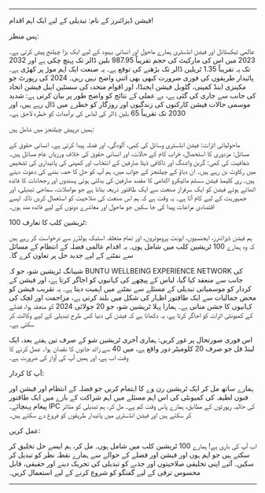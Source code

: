 ---

فیشن ڈیزائنرز کے نام: تبدیلی کے لیے ایک اہم اقدام!

پس منظر:

عالمی ٹیکسٹائل اور فیشن انڈسٹری ہمارے ماحول اور انسانی بہبود کے لیے ایک بڑا چیلنج پیش کرتی ہے۔ 2023 میں اس کی مارکیٹ کی حجم تقریباً 987.95 بلین ڈالر تک پہنچ چکی ہے اور 2032 تک یہ تقریباً 1.35 ٹریلین ڈالر تک بڑھنے کی توقع ہے۔ یہ صنعت ایک اہم موڑ پر کھڑی ہے۔ پائیدار طریقوں کی فوری ضرورت کبھی بھی اتنی واضح نہیں رہی۔ 2024 کی رپورٹ جو مکینزی اینڈ کمپنی، گلوبل فیشن ایجنڈا، اور اقوام متحدہ کی سسٹین ایبل فیشن اتحاد کی جانب سے جاری کی گئی ہے، بے عملی کے نتائج کو واضح طور پر بیان کرتی ہے: شدید موسمی حالات فیشن کارکنوں کی زندگیوں اور روزگار کو خطرے میں ڈال رہے ہیں، اور 2030 تک تقریباً 65 بلین ڈالر کی لباس کی برآمدات کو خطرہ لاحق ہے۔

ہمیں درپیش چیلنجز میں شامل ہیں:

ماحولیاتی اثرات: فیشن انڈسٹری وسائل کی کمی، آلودگی، اور فضلہ پیدا کرتی ہے۔
انسانی حقوق کے مسائل: مزدوری کا استحصال، خراب کام کے حالات، اور انسانی حقوق کی خلاف ورزیاں عام مسائل ہیں۔
شفافیت کی کمی: گرین واشنگ اور ناکافی ڈیٹا صارفین کے انتخاب اور کمپنی کی پائیداری کی تشخیص میں رکاوٹ بن رہے ہیں۔
ان دباؤ کے چیلنجز کے جواب میں، ہم آپ کو حل کا حصہ بننے کی دعوت دیتے ہیں۔ ری کلیمڈ فیشن سسٹم مائیکرو اکنامی کا مقصد صارفین کی بدلتی ہوئی پسندوں اور رجحانات کا فائدہ اٹھاتے ہوئے فیشن کو ایک سرفراز صنعت سے ایک طاقتور ذریعہ بنانا ہے جو مواصلات، سماجی تبدیلی، اور جمہوریت کے لیے کام آتا ہے۔ یہ وقت ہے کہ ہم اس صنعت کی صلاحیت کو استعمال کریں تاکہ ایسے اقتصادی مراعات پیدا کی جا سکیں جو ماحول اور معاشرے دونوں کے لیے فائدہ مند ہوں۔

100 ٹریشین کلب کا تعارف:

ہم فیشن ڈیزائنرز، ایجنسیوں، ایونٹ پروموٹروں، اور تمام متعلقہ اسٹیک ہولڈرز سے درخواست کر رہے ہیں کہ وہ ہمارے 100 ٹریشین کلب میں شامل ہوں۔ یہ اقدام عالمی فضلہ کے انتظام کے مسائل سے نمٹنے کے لیے جدید حل پر تعاون کرے گا۔

شیبانگ ٹریشین شو، جو کہ BUNTU WELLBEING EXPERIENCE NETWORK کی جانب سے منعقد کیا گیا، لباس کے پیچھے کی کہانیوں کو اجاگر کرتا ہے، اور فیشن کے کردار کو موسمیاتی تبدیلی کے مسئلے سے نمٹنے میں اہمیت دیتا ہے۔ یہ تقریب فیشن کو محض جمالیات سے ایک طاقتور اظہار کی شکل میں بلند کرتی ہے، مزاحمت اور لچک کی کہانیوں کا جشن مناتی ہے۔ ہمارا پہلا ٹریشین شو، جو 20 جولائی 2024 کو منعقد ہوا، فضلے کے کمیونٹی اثرات کو اجاگر کرتا ہے، یہ دکھاتا ہے کہ فیشن کی دنیا کس طرح تبدیلی کے لیے وکالت کر سکتی ہے۔

اس فوری صورتحال پر غور کریں: ہماری آخری ٹریشین شو کے صرف تین ہفتے بعد، ایک لینڈ فل جو صرف 20 کلومیٹر دور واقع ہے، میں 40 سے زائد جانوں کا نقصان ہوا۔ عمل کرنے کا وقت اب ہے، اور ہمیں آپ کی آواز کی ضرورت ہے۔

آپ کا کردار:

ہمارے ساتھ مل کر ایک ٹریشین رن وے کا اہتمام کریں جو فضلہ کے انتظام اور فیشن اور فنون لطیفہ کی کمیونٹی کی اس اہم مسئلے میں اہم شراکت کے بارے میں ایک طاقتور پیغام پہنچائے۔ IPC کی حالیہ رپورٹوں کے مطابق، ہمارے پاس وقت کم ہے۔ مل کر، ہم تبدیلی کو متاثر کر سکتے ہیں اور فیشن انڈسٹری میں پائیدار طریقوں کو فروغ دے سکتے ہیں۔

عمل کریں:

اب آپ کی باری ہے! ہمارے 100 ٹریشین کلب میں شامل ہوں۔ مل کر، ہم ایسے حل تخلیق کر سکتے ہیں جو اہم ہوں اور فیشن اور فضلے کے حوالے سے ہمارے نقطہ نظر کو تبدیل کر سکیں۔ آئیے اپنی تخلیقی صلاحیتوں اور جذبے کو تبدیلی کی تحریک دینے اور حقیقی، قابل محسوس ترقی کے لیے گفتگو کو شروع کرنے کے لیے استعمال کریں۔

---